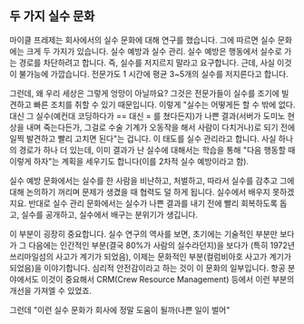 ## 두 가지 실수 문화
마이클 프레제는 회사에서의 실수 문화에 대해 연구를 했습니다. 그에 따르면 실수 문화에는 크게 두 가지가 있습니다. 실수 예방과 실수 관리. 실수 예방은 행동에서 실수로 가는 경로를 차단하려고 합니다. 즉, 실수를 저지르지 말라고 요구합니다. 근데, 사실 이것이 불가능에 가깝습니다. 전문가도 1 시간에 평균 3~5개의 실수를 저지른다고 합니다.

그런데, 왜 우리 세상은 그렇게 엉망이 아닐까요? 그것은 전문가들이 실수를 조기에 빌견하고 빠른 조치를 취할 수 있기 때문입니다. 이렇게 "실수는 어떻게든 할 수 밖에 없다. 대신 그 실수(예컨대 코딩하다가 == 대신 = 를 쳤다든지)가 나쁜 결과(서버가 도미노 현상을 내며 죽는다든가, 그걸로 수술 기계가 오동작을 해서 사람이 다치거나)로 되기 전에 일찍 발견하고 빨리 고치면 된다"는 겁니다. 이 태도를 실수 관리라고 합니다. 사실 하나의 경로가 하나 더 있는데, 이미 결과가 난 실수에 대해서는 학습을 통해 "다음 행동할 때 이렇게 하자"는 계획을 세우기도 합니다(이를 2차적 실수 예방이라고 함).

실수 예방 문화에서는 실수를 한 사람을 비난하고, 처벌하고, 따라서 실수를 감추고 그에 대해 논의하기 꺼리며 문제가 생겼을 때 협력도 덜 하게 됩니다. 실수에서 배우지 못하겠지요. 반대로 실수 관리 문화에서는 실수가 나쁜 결과를 내기 전에 빨리 회복하도록 돕고, 실수를 공개하고, 실수에서 배구는 분위기가 생깁니다.

이 부분이 굉장히 중요합니다. 실수 연구의 역사를 보면, 초기에는 기술적인 부분만 보다가 그 다음에는 인간적인 부분(결국 80%가 사람의 실수라던지)을 보다가 (특히 1972년 쓰리마일섬의 사고가 계기가 되었음), 이제는 문화적인 부분(컬럼비아호 사고가 계기가 되었음)을 이야기합니다. 심리적 안전감이라고 하는 것이 이 문화의 일부입니다. 항공 분야에서도 이것이 중요해서 CRM(Crew Resource Management) 등에서 이런 부분의 개선을 가져엘 수 있었죠.

그런데 "이런 실수 문화가 회사에 정말 도움이 될까(나쁜 일이 벌어"